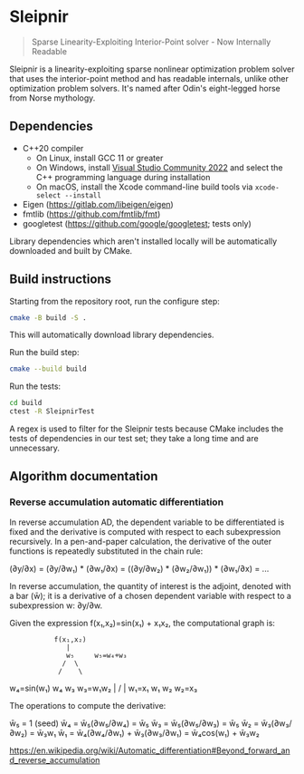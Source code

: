 # Sleipnir

> Sparse Linearity-Exploiting Interior-Point solver - Now Internally Readable

Sleipnir is a linearity-exploiting sparse nonlinear optimization problem solver that uses the interior-point method and has readable internals, unlike other optimization problem solvers. It's named after Odin's eight-legged horse from Norse mythology.

## Dependencies

* C++20 compiler
  * On Linux, install GCC 11 or greater
  * On Windows, install [Visual Studio Community 2022](https://visualstudio.microsoft.com/vs/community/) and select the C++ programming language during installation
  * On macOS, install the Xcode command-line build tools via `xcode-select --install`
* Eigen (https://gitlab.com/libeigen/eigen)
* fmtlib (https://github.com/fmtlib/fmt)
* googletest (https://github.com/google/googletest; tests only)

Library dependencies which aren't installed locally will be automatically downloaded and built by CMake.

## Build instructions

Starting from the repository root, run the configure step:
```bash
cmake -B build -S .
```

This will automatically download library dependencies.

Run the build step:
```bash
cmake --build build
```

Run the tests:
```bash
cd build
ctest -R SleipnirTest
```

A regex is used to filter for the Sleipnir tests because CMake includes the tests of dependencies in our test set; they take a long time and are unnecessary.

## Algorithm documentation

### Reverse accumulation automatic differentiation

In reverse accumulation AD, the dependent variable to be differentiated is fixed
and the derivative is computed with respect to each subexpression recursively.
In a pen-and-paper calculation, the derivative of the outer functions is
repeatedly substituted in the chain rule:

(∂y/∂x) = (∂y/∂w₁) * (∂w₁/∂x) = ((∂y/∂w₂) * (∂w₂/∂w₁)) * (∂w₁/∂x) = ...

In reverse accumulation, the quantity of interest is the adjoint, denoted with a
bar (w̄); it is a derivative of a chosen dependent variable with respect to a
subexpression w: ∂y/∂w.

Given the expression f(x₁,x₂)=sin(x₁) + x₁x₂, the computational graph is:

               f(x₁,x₂)
                  |
                  w₅     w₅=w₄+w₃
                 /  \
                /    \
 w₄=sin(w₁)    w₄     w₃    w₃=w₁w₂
               |   /  |
     w₁=x₁     w₁     w₂    w₂=x₃

The operations to compute the derivative:

w̄₅ = 1 (seed)
w̄₄ = w̄₅(∂w₅/∂w₄) = w̄₅
w̄₃ = w̄₅(∂w₅/∂w₃) = w̄₅
w̄₂ = w̄₃(∂w₃/∂w₂) = w̄₃w₁
w̄₁ = w̄₄(∂w₄/∂w₁) + w̄₃(∂w₃/∂w₁) = w̄₄cos(w₁) + w̄₃w₂

https://en.wikipedia.org/wiki/Automatic_differentiation#Beyond_forward_and_reverse_accumulation
